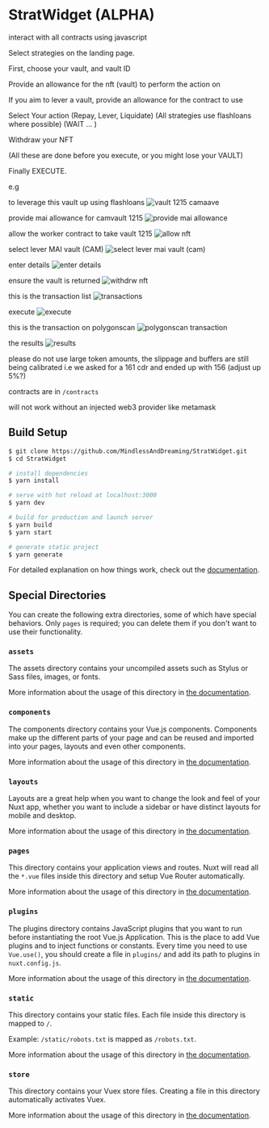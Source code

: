 # StratWidget (ALPHA)
interact with all contracts using javascript

Select strategies on the landing page.

First, choose your vault, and vault ID

Provide an allowance for the nft (vault) to perform the action on

If you aim to lever a vault, provide an allowance for the contract to use

Select Your action (Repay, Lever, Liquidate)
(All strategies use flashloans where possible) 
(WAIT ... )

Withdraw your NFT 

(All these are done before you execute, or you might lose your VAULT)

Finally EXECUTE.

e.g

to leverage this vault up using flashloans
![vault 1215 camaave](https://i.imgur.com/74OFmub.jpeg)

provide mai allowance for camvault 1215
![provide mai allowance](https://i.imgur.com/nEQEc0R.jpg)

allow the worker contract to take vault 1215
![allow nft](https://i.imgur.com/vU4EkuB.jpg)

select lever MAI vault (CAM)
![select lever mai vault (cam)](https://i.imgur.com/XHyRWiJ.jpg)

enter details
![enter details](https://i.imgur.com/114twK5.jpg)

ensure the vault is returned
![withdrw nft](https://i.imgur.com/fGxk7t6.jpg)

this is the transaction list
![transactions](https://i.imgur.com/LqNBfSk.jpg)

execute
![execute](https://i.imgur.com/HTsAxUQ.jpg)

this is the transaction on polygonscan
![polygonscan transaction](https://polygonscan.com/tx/0xaf529d27b462e6bc1d59add3a8de57235680406b87d827f59198adfaeea6b8ce)

the results
![results](https://i.imgur.com/BsVhB8E.jpg)

please do not use large token amounts, the slippage and buffers are still being calibrated i.e we asked for a 161 cdr and ended up with 156 (adjust up 5%?)

contracts are in ```/contracts ```

will not work without an injected web3 provider like metamask

## Build Setup

```bash
$ git clone https://github.com/MindlessAndDreaming/StratWidget.git
$ cd StratWidget

# install dependencies
$ yarn install

# serve with hot reload at localhost:3000
$ yarn dev

# build for production and launch server
$ yarn build
$ yarn start

# generate static project
$ yarn generate
```

For detailed explanation on how things work, check out the [documentation](https://nuxtjs.org).

## Special Directories

You can create the following extra directories, some of which have special behaviors. Only `pages` is required; you can delete them if you don't want to use their functionality.

### `assets`

The assets directory contains your uncompiled assets such as Stylus or Sass files, images, or fonts.

More information about the usage of this directory in [the documentation](https://nuxtjs.org/docs/2.x/directory-structure/assets).

### `components`

The components directory contains your Vue.js components. Components make up the different parts of your page and can be reused and imported into your pages, layouts and even other components.

More information about the usage of this directory in [the documentation](https://nuxtjs.org/docs/2.x/directory-structure/components).

### `layouts`

Layouts are a great help when you want to change the look and feel of your Nuxt app, whether you want to include a sidebar or have distinct layouts for mobile and desktop.

More information about the usage of this directory in [the documentation](https://nuxtjs.org/docs/2.x/directory-structure/layouts).


### `pages`

This directory contains your application views and routes. Nuxt will read all the `*.vue` files inside this directory and setup Vue Router automatically.

More information about the usage of this directory in [the documentation](https://nuxtjs.org/docs/2.x/get-started/routing).

### `plugins`

The plugins directory contains JavaScript plugins that you want to run before instantiating the root Vue.js Application. This is the place to add Vue plugins and to inject functions or constants. Every time you need to use `Vue.use()`, you should create a file in `plugins/` and add its path to plugins in `nuxt.config.js`.

More information about the usage of this directory in [the documentation](https://nuxtjs.org/docs/2.x/directory-structure/plugins).

### `static`

This directory contains your static files. Each file inside this directory is mapped to `/`.

Example: `/static/robots.txt` is mapped as `/robots.txt`.

More information about the usage of this directory in [the documentation](https://nuxtjs.org/docs/2.x/directory-structure/static).

### `store`

This directory contains your Vuex store files. Creating a file in this directory automatically activates Vuex.

More information about the usage of this directory in [the documentation](https://nuxtjs.org/docs/2.x/directory-structure/store).
